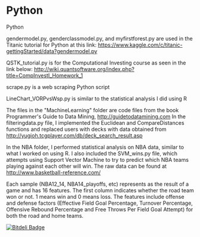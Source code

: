 # Python
Python


gendermodel.py, genderclassmodel.py, and myfirstforest.py are used in the Titanic tutorial for Python at this link:
https://www.kaggle.com/c/titanic-gettingStarted/data?gendermodel.py

QSTK_tutorial.py is for the Computational Investing course as seen in the link below:
http://wiki.quantsoftware.org/index.php?title=CompInvestI_Homework_1

scrape.py is a web scraping Python script

LineChart_VORPvsWsp.py is similar to the statistical analysis I did using R

The files in the "MachineLearning" folder are code files from the book Programmer's Guide to Data Mining, http://guidetodatamining.com 
In the filteringdata.py file, I  implemented the Euclidean and CompareDistances functions and replaced users with decks with data obtained from http://yugioh.tcgplayer.com/db/deck_search_result.asp

In the NBA folder, I performed statistical analysis on NBA data, similar to what I worked on using R. I also included the SVM_wins.py file, which attempts using Support Vector Machine to try to predict which NBA teams playing against each other will win. The raw data can be found at 
http://www.basketball-reference.com/

Each sample (NBA12_14, NBA14_playoffs, etc) represents as the result of a game and has 16 features. The first column indicates whether the road team won or not. 1 means win and 0 means loss. The features include offense and defense factors (Effective Field Goal Percentage, Turnover Percentage, Offensive Rebound Percentage and Free Throws Per Field Goal Attempt) for both the road and home teams.


[![Bitdeli Badge](https://d2weczhvl823v0.cloudfront.net/jk34/python/trend.png)](https://bitdeli.com/free "Bitdeli Badge")

